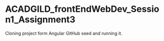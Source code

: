 # ACADGILD_frontEndWebDev_Session1_Assignment3
Cloning project form Angular GitHub seed and running it.

